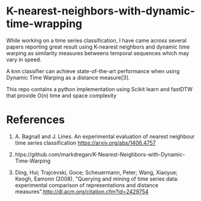 # K-nearest-neighbors-with-dynamic-time-wrapping

While working on a time series classification, I have came across several papers reporting great result using K-nearest neighbors and dynamic time warping as similarity measures betweens temporal sequences which may vary in speed.

A knn classifier can achieve state-of-the-art performance when using Dynamic Time Warping as a distance measure[3].

This repo contains a python implementation using Scikit learn and fastDTW that provide O(n) time and space complexity






# References

1.  A. Bagnall and J. Lines. An experimental evaluation of nearest neighbour time series classification https://arxiv.org/abs/1406.4757

2.  htps://github.com/markdregan/K-Nearest-Neighbors-with-Dynamic-Time-Warping

3. Ding, Hui; Trajcevski, Goce; Scheuermann, Peter; Wang, Xiaoyue; Keogh, Eamonn (2008). "Querying and mining of time series data: experimental comparison of representations and distance measures".http://dl.acm.org/citation.cfm?id=2429754

